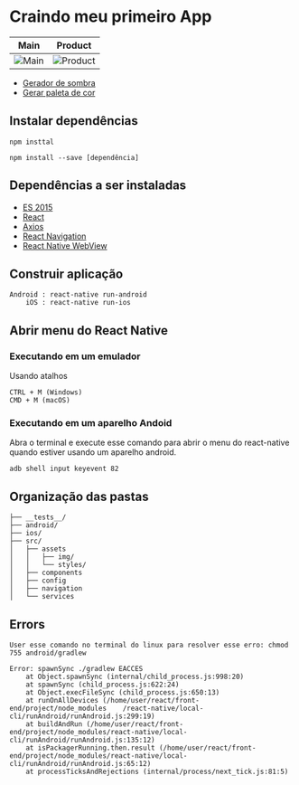 
# Craindo meu primeiro App

| Main | Product |
|---|---|
| ![Main](https://raw.githubusercontent.com/uandersonmbc/my-first-app/master/src/assets/img/01.png#left) | ![Product](https://raw.githubusercontent.com/uandersonmbc/my-first-app/master/src/assets/img/02.png#right) |


- [Gerador de sombra](https://ethercreative.github.io/react-native-shadow-generator/)
- [Gerar paleta de cor](https://coolors.co/00b9ae-037171-03312e-02c3bd-009f93)
## Instalar dependências
````
npm insttal

npm install --save [dependência]
````
## Dependências a ser instaladas

- [ES 2015](https://www.npmjs.com/package/babel-preset-es2015)
- [React](https://www.npmjs.com/package/react)
- [Axios](https://www.npmjs.com/package/react-native-axios)
- [React Navigation](https://reactnavigation.org/docs/en/getting-started.html)
- [React Native WebView](https://github.com/react-native-community/react-native-webview/blob/HEAD/docs/Getting-Started.md)

## Construir aplicação
````
Android : react-native run-android
    iOS : react-native run-ios
````
## Abrir menu do React Native
### Executando em um emulador
Usando atalhos
````
CTRL + M (Windows)
CMD + M (macOS)
````
### Executando em um aparelho Andoid
Abra o terminal e execute esse comando para abrir o menu do react-native quando estiver usando um aparelho android.
````
adb shell input keyevent 82
````

## Organização das pastas
````
├── __tests__/
├── android/
├── ios/
├── src/
│   ├── assets
│   │   ├── img/
│   │   └── styles/
│   ├── components
│   ├── config
│   ├── navigation
│   └── services
````

## Errors

```
User esse comando no terminal do linux para resolver esse erro: chmod 755 android/gradlew 

Error: spawnSync ./gradlew EACCES
    at Object.spawnSync (internal/child_process.js:998:20)
    at spawnSync (child_process.js:622:24)
    at Object.execFileSync (child_process.js:650:13)
    at runOnAllDevices (/home/user/react/front-end/project/node_modules    /react-native/local-cli/runAndroid/runAndroid.js:299:19)
    at buildAndRun (/home/user/react/front-end/project/node_modules/react-native/local-cli/runAndroid/runAndroid.js:135:12)
    at isPackagerRunning.then.result (/home/user/react/front-end/project/node_modules/react-native/local-cli/runAndroid/runAndroid.js:65:12)
    at processTicksAndRejections (internal/process/next_tick.js:81:5)
```